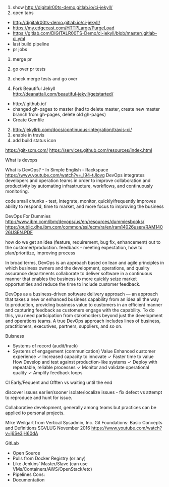 1. show http://digitalr00ts-demo.gitlab.io/ci-jekyll/
1. open tabs
 * http://digitalr00ts-demo.gitlab.io/ci-jekyll/
 * https://my.edgecast.com/HTTPLarge/PurgeLoad
 * https://gitlab.com/DIGITALR00TS-Demo/ci-jekyll/blob/master/.gitlab-ci.yml
 * last build pipeline
 * pr jobs
1. merge pr
1. go over pr tests
1. check merge tests and go over

1. Fork Beautiful Jekyll<br/>http://deanattali.com/beautiful-jekyll/getstarted/
  * http://<user>.github.io/<project>
  * changed gh-pages to master (had to delete master, create new master branch from gh-pages, delete old gh-pages)
  * Create Gemfile
2. http://jekyllrb.com/docs/continuous-integration/travis-ci/
3. enable in travis
4. add build status icon

https://git-scm.com/
https://services.github.com/resources/index.html

What is devops

What is DevOps? - In Simple English - Rackspace
https://www.youtube.com/watch?v=_I94-tJlovg
DevOps integrates developers and operation teams in order to improve collaboration and productivity by automating infrastructure, workflows, and continuously monitoring.

code small chunks - test, integrate, monitor, quickly/frequently
improves ability to respond, time to market, and more focus to improving the business

DevOps For Dummies
http://www.ibm.com/ibm/devops/us/en/resources/dummiesbooks/
https://public.dhe.ibm.com/common/ssi/ecm/ra/en/ram14026usen/RAM14026USEN.PDF

how do we get an idea (feature, requirement, bug fix, enhancement) out to the customer/production. feedback - meeting expectation, how to plan/prioritize, improving process

 In
broad terms, DevOps is an approach based on lean and agile
principles in which business owners and the development,
operations, and quality assurance departments collaborate to
deliver software in a continuous manner that enables the business
to more quickly seize market opportunities and reduce
the time to include customer feedback.

 DevOps as a business-driven software
delivery approach — an approach that takes a new or enhanced
business capability from an idea all the way to production, providing
business value to customers in an efficient manner and
capturing feedback as customers engage with the capability.
To do this, you need participation from stakeholders beyond
just the development and operations teams. A true DevOps
approach includes lines of business, practitioners, executives,
partners, suppliers, and so on.

Buisness
* Systems of record (audit/track)
* Systems of engagement (communication)
Value
 Enhanced customer experience
 ✓ Increased capacity to innovate
 ✓ Faster time to value
How
 Develop and test against production-like systems
 ✓ Deploy with repeatable, reliable processes
 ✓ Monitor and validate operational quality
 ✓ Amplify feedback loops

CI
Early/Fequent and Offten
vs waiting until the end

discover issues earlier/sooner
isolate/localize issues - fix defect vs attempt to reproduce and hunt for issue.

Collaborative development, generally among teams but practices can be applied to personal projects.


Mike Weilgart from Vertical Sysadmin, Inc.
Git Foundations: Basic Concepts and Definitions
SGVLUG November 2016
https://www.youtube.com/watch?v=j6Se3jH60dA

GitLab
- Open Source
- Pulls from Docker Registry (or any)
- Like Jenkins' Master/Slave (can use VMs/Containers/AWS/OpenStack/etc)
- Pipelines
Cons:
- Documentation
